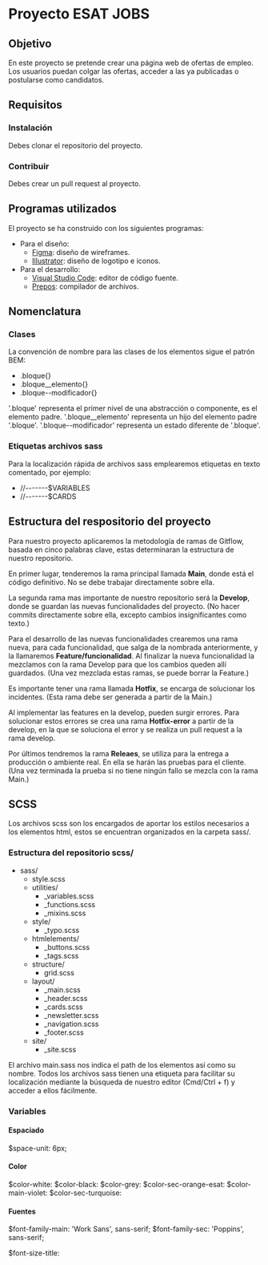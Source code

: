 # **Proyecto ESAT JOBS**

## **Objetivo**


En este proyecto se pretende crear una página web de ofertas de empleo. Los usuarios puedan colgar las ofertas, acceder a las ya publicadas o postularse como candidatos.

## **Requisitos**
### **Instalación**
Debes clonar el repositorio del proyecto.
### **Contribuir**
Debes crear un pull request al proyecto.

## **Programas utilizados**
El proyecto se ha construido con los siguientes programas:
- Para el diseño: 
  - <a href="https://www.figma.com/">Figma</a>: diseño de wireframes.
  - <a href="https://www.adobe.com/products/illustrator.html">Illustrator</a>: diseño de logotipo e iconos.
- Para el desarrollo: 
  - <a href="https://code.visualstudio.com/">Visual Studio Code</a>: editor de código fuente.
  - <a href="https://prepros.io/">Prepos</a>: compilador de archivos.

## **Nomenclatura**

### **Clases**

La convención de nombre para las clases de los elementos sigue el patrón BEM:

- .bloque{}
- .bloque__elemento{}
- .bloque--modificador{}

'.bloque' representa el primer nivel de una abstracción o componente, es el elemento padre.
'.bloque__elemento' representa un hijo del elemento padre '.bloque'.
'.bloque--modificador' representa un estado diferente de '.bloque'.

<!-- Ejemplo sacado del proyecto -->

### **Etiquetas archivos sass**

Para la localización rápida de archivos sass emplearemos etiquetas en texto comentado, por ejemplo:

- //-------$VARIABLES
- //-------$CARDS

## **Estructura del respositorio del proyecto**

Para nuestro proyecto aplicaremos la metodología de ramas de Gitflow, basada en cinco palabras clave, estas determinaran la estructura de nuestro repositorio.

En primer lugar, tenderemos la rama principal llamada **Main**, donde está el código definitivo. No se debe trabajar directamente sobre ella.

La segunda rama mas importante de nuestro repositorio será la **Develop**, donde se guardan las nuevas funcionalidades del proyecto. (No hacer commits directamente sobre ella, excepto cambios insignificantes como texto.)

Para el desarrollo de las nuevas funcionalidades crearemos una rama nueva, para cada funcionalidad, que salga de la nombrada anteriormente, y la llamaremos **Feature/funcionalidad**. Al finalizar la nueva funcionalidad la mezclamos con la rama Develop para que los cambios queden allí guardados. (Una vez mezclada estas ramas, se puede borrar la Feature.)

Es importante tener una rama llamada **Hotfix**, se encarga de solucionar los incidentes. (Esta rama debe ser generada a partir de la Main.)

Al implementar las features en la develop, pueden surgir errores. Para solucionar estos errores se crea una rama **Hotfix-error** a partir de la develop, en la que se soluciona el error y se realiza un pull request a la rama develop.

Por últimos tendremos la rama **Releaes**, se utiliza para la entrega a producción o ambiente real. En ella se harán las pruebas para el cliente. (Una vez terminada la prueba si no tiene ningún fallo se mezcla con la rama Main.)

## **SCSS**

Los archivos scss son los encargados de aportar los estilos necesarios a los elementos html, estos se encuentran organizados en la carpeta sass/.

### **Estructura del repositorio scss/**

- sass/
  - style.scss
  - utilities/
    - _variables.scss
    - _functions.scss
    - _mixins.scss
  - style/
    - _typo.scss
  - htmlelements/
    - _buttons.scss
    - _tags.scss
  - structure/
    - grid.scss
  - layout/
    - _main.scss
    - _header.scss
    - _cards.scss
    - _newsletter.scss
    - _navigation.scss
    - _footer.scss
  - site/
    - _site.scss

El archivo main.sass nos indica el path de los elementos así como su nombre. Todos los archivos sass tienen una etiqueta para facilitar su localización mediante la búsqueda de nuestro editor (Cmd/Ctrl + f) y acceder a ellos fácilmente.


### **Variables**

<!-- Aquí hay que explicar como se van a usar las variables y como se van a llamar, no creo que haya que ponerlas todas aquí si no algun ejemplo que sea ejemplo de uso y se vea clara la nomenclatura -->

#### **Espaciado**

$space-unit: 6px;

#### **Color**

$color-white:
$color-black:
$color-grey:
$color-sec-orange-esat:
$color-main-violet:
$color-sec-turquoise:

#### **Fuentes**

$font-family-main: 'Work Sans', sans-serif;
$font-family-sec: 'Poppins', sans-serif;

$font-size-title:

